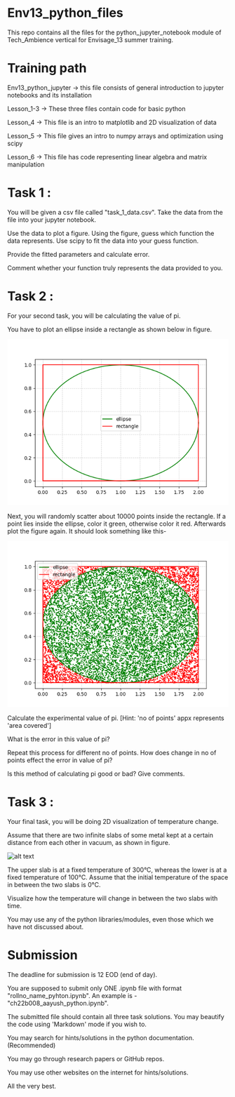 # Env13_python_files
This repo contains all the files for the python_jupyter_notebook module of Tech_Ambience vertical for Envisage_13 summer training.

# Training path
Env13_python_jupyter -> this file consists of general introduction to jupyter notebooks and its installation

Lesson_1-3 -> These three files contain code for basic python

Lesson_4 -> This file is an intro to matplotlib and 2D visualization of data

Lesson_5 -> This file gives an intro to numpy arrays and optimization using scipy

Lesson_6 -> This file has code representing linear algebra and matrix manipulation


# Task 1 :
You will be given a csv file called "task_1_data.csv". Take the data from the file into your jupyter notebook. 

Use the data to plot a figure. Using the figure, guess which function the data represents. Use scipy to fit the data into your guess function. 

Provide the fitted parameters and calculate error. 

Comment whether your function truly represents the data provided to you.

# Task 2 :
For your second task, you will be calculating the value of pi.

You have to plot an ellipse inside a rectangle as shown below in figure.

![alt text](https://github.com/Bhakna/Env13_python_files/blob/main/task_2_boundary.png?raw=true)

Next, you will randomly scatter about 10000 points inside the rectangle. If a point lies inside the ellipse, color it green, otherwise color it red. Afterwards plot the figure again. It should look something like this-

![alt text](https://github.com/Bhakna/Env13_python_files/blob/main/task_2_dotted.png?raw=true)

Calculate the experimental value of pi. [Hint: 'no of points' appx represents 'area covered'] 

What is the error in this value of pi?

Repeat this process for different no of points. How does change in no of points effect the error in value of pi?

Is this method of calculating pi good or bad? Give comments.


# Task 3 :
Your final task, you will be doing 2D visualization of temperature change.

Assume that there are two infinite slabs of some metal kept at a certain distance from each other in vacuum, as shown in figure.

![alt text](https://github.com/Bhakna/Env13_python_files/blob/main/task_3_slabs?raw=true)

The upper slab is at a fixed temperature of 300°C, whereas the lower is at a fixed temperature of 100°C. Assume that the initial temperature of the space in between the two slabs is 0°C.

Visualize how the temperature will change in between the two slabs with time.

You may use any of the python libraries/modules, even those which we have not discussed about.


# Submission 
The deadline for submission is 12 EOD (end of day).

You are supposed to submit only ONE .ipynb file with format "rollno_name_pyhton.ipynb". An example is - "ch22b008_aayush_python.ipynb".

The submitted file should contain all three task solutions. You may beautify the code using 'Markdown' mode if you wish to.

You may search for hints/solutions in the python documentation. (Recommended)

You may go through research papers or GitHub repos.

You may use other websites on the internet for hints/solutions.

All the very best.
